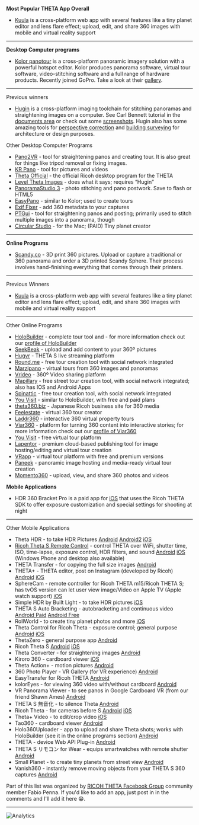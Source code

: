 **Most Popular THETA App Overall**

* [Kuula](https://kuula.co/about) is a cross-platform web app with several features like a tiny planet editor and lens flare effect; upload, edit, and share 360 images with mobile and virtual reality support




----------

**Desktop Computer programs**

* [Kolor panotour](http://www.kolor.com/panotour/) is a cross-platform panoramic imagery solution with a powerful hotspot editor. Kolor produces panorama software, virtual tour software, video-stitching software and a full range of hardware products. Recently joined GoPro. Take a look at their [gallery](http://www.kolor.com/panotour/panotour-gallery/).

----------
Previous winners

* [Hugin](http://hugin.sourceforge.net/) is a cross-platform imaging toolchain for stitching panoramas and straightening images on a computer. See Carl Bennett tutorial in the [documents area](https://www.facebook.com/notes/ricoh-theta-users-on-facebook/straightening-360-images-using-hugin/1616917718526418) or check out some [screenshots](http://hugin.sourceforge.net/screenshots/). Hugin also has some amazing tools for [perspective correction](http://hugin.sourceforge.net/tutorials/perspective/en.shtml) and [building surveying](http://hugin.sourceforge.net/tutorials/surveying/en.shtml) for architecture or design purposes.

Other Desktop Computer Programs

* [Pano2VR](http://ggnome.com/) - tool for straightening panos and creating tour. It is also great for things like tripod removal or fixing images. 
* [KR Pano](http://www.krpano.com/) - tool for pictures and vídeos
* [Theta Official](https://theta360.com/en/support/download/) - the official Ricoh desktop program for the THETA
* [Level Theta Images](http://www.worldofpaul.com/theta/) - does what it says; requires “Hugin”
* [PanoramaStudio 3](http://www.tshsoft.com/en/panostudio_index) - photo stitching and pano postwork. Save to flash or HTML5
* [EasyPano](http://www.easypano.com/) - similar to Kolor; used to create tours
* [Exif Fixer](http://panoramaphotographer.com/software/exiffixer/) - add 360 metadata to your captures
* [PTGui](http://www.ptgui.com/) - tool for straightening panos and posting; primarily used to stitch multiple images into a panorama, though
* [Circular Studio](https://itunes.apple.com/us/app/circular-studio/id1055556597?mt=12) - for the Mac; (PAID) Tiny planet creator

----------

**Online Programs**

* [Scandy.co](http://www.scandy.co) - 3D print 360 pictures. Upload or capture a traditional or 360 panorama and order a 3D printed Scandy Sphere. Their process involves hand-finishing everything that comes through their printers.

----------

Previous Winners

* [Kuula](https://kuula.co/about) is a cross-platform web app with several features like a tiny planet editor and lens flare effect; upload, edit, and share 360 images with mobile and virtual reality support

----------
Other Online Programs

* [HoloBuilder](https://www.holobuilder.com/index.html) - complete tour tool and  - for more information check out our [profile of HoloBuilder](http://lists.theta360.guide/t/holobuilder-virtual-tour-creation/260)
* [SeekBeak](https://seekbeak.com/) - upload and add content to your 360º pictures
* [Hugvr](https://hugvr.com/tokyo) - THETA S live streaming platform
* [Round.me](https://round.me/) - free tour creation tool with social network integrated
* [Marzipano](http://www.marzipano.net/tool/) - virtual tours from 360 images and panoramas
* [Vrideo](https://www.vrideo.com/) - 360º Video sharing platform
* [Mapillary](http://www.mapillary.com/map) - free street tour creation tool, with social network integrated; also has IOS and Android Apps
* [Spinattic](http://www.spinattic.com/) - free tour creation tool, with social network integrated
* [You Visit](http://www.youvisit.com/) - similar to HoloBuilder, with free and paid plans
* [theta360.biz](http://theta360.guide/blog/applications/2016/03/08/theta360-business-site.html) - Japanese Ricoh business site for 360 media
* [Feelestate](http://feelestate.com/en/) - virtual 360 tour creator
* [Laddr360](http://www.laddr360.com/) - interactive 360 virtual property tours
* [Viar360](http://www.viar360.com/) - platform for turning 360 content into interactive stories; for more information check out our [profile of Viar360](http://lists.theta360.guide/t/viar360-creating-interactive-360-stories/254)
* [You Visit](https://www.youvisit.com/tourbuilder) - free virtual tour platform
* [Lapentor](http://lapentor.com/) - premium cloud-based publishing tool for image hosting/editing and virtual tour creation
* [VRapp](https://vrapp.co/) - virtual tour platform with free and premium versions
* [Paneek](http://www.paneek.net/#/home) - panoramic image hosting and media-ready virtual tour creation
* [Momento360](https://www.momento360.com/) - upload, view, and share 360 photos and videos

**Mobile Applications**

* HDR 360 Bracket Pro is a paid app for [iOS](https://itunes.apple.com/us/app/hdr-360-bracket-pro-for-ricoh/id987157511?mt=8) that uses the Ricoh THETA SDK to offer exposure customization and special settings for shooting at night

----------
Other Mobile Applications

* Theta HDR - to take HDR Pictures
[Android](https://play.google.com/store/apps/details?id=air.de.pl.ThetaHDRApp) [Android2](https://play.google.com/store/apps/details?id=com.teapps.thetahdr) [iOS](https://itunes.apple.com/us/app/ricoh-theta-hdr/id1034724545?mt=8)
* [Ricoh Theta S Remote Control](http://www.tequnique.com/thetasremote.php) - control THETA over WiFi, shutter time, ISO, time-lapse, exposure control, HDR filters, and sound
[Android](https://play.google.com/store/apps/details?id=com.teapps.thetasremote) [iOS](https://itunes.apple.com/us/app/theta-s-remote-for-ricoh-theta/id1071724190?mt=8) (Windows Phone and desktop also available)
* THETA Transfer - for copying the full size images
[Android](https://play.google.com/store/apps/details?id=com.hirota41.thetatransfer)
* THETA+ - THETA editor, post on Instagram (developed by Ricoh)
[Android](https://play.google.com/store/apps/details?id=com.thetaplus&hl=en) [iOS](https://itunes.apple.com/us/app/theta+/id1021526610?mt=8)
* SphereCam - remote controller for Ricoh THETA m15/Ricoh THETA S; has tvOS version can let user view image/Video on Apple TV (Apple watch support)
[iOS](https://itunes.apple.com/us/app/spherecam/id973550273?mt=8)
* Simple HDR by Built Light - to take HDR pictures
[iOS](https://itunes.apple.com/us/app/simple-hdr/id1035541353)
* THETA S Auto Bracketing - autobracketing and continuous video
[Android Paid](https://play.google.com/store/apps/details?id=com.j.thetabk) [Android Free](https://play.google.com/store/apps/details?id=com.theta360.jsontest)
* RollWorld - to create tiny planet photos and more
[iOS](https://itunes.apple.com/ca/app/rollworld-tiny-planet-photos/id867960225?mt=8)
* Theta Control for Ricoh Theta - exposure control; general purpose
[Android](https://play.google.com/store/apps/details?id=com.teapps.thetacontrol) [iOS](https://itunes.apple.com/us/app/camera-control-for-ricoh-theta/id998170585?mt=8)
* ThetaZero - general purpose app
[Android](https://play.google.com/store/apps/details?id=com.gmail.nagamatu.theta0)
* Ricoh Theta S
[Android](https://play.google.com/store/apps/details?id=com.theta360) [iOS](https://itunes.apple.com/us/app/ricoh-theta-s/id102325474)
* Theta Converter - for straightening images
[Android](https://play.google.com/store/apps/details?id=com.hirota41.thetaconverter)
* Kiroro 360 - cardboard viewer
[iOS](https://itunes.apple.com/us/app/kiroru-360/id954157416?mt=8)
* Theta Action+ - motion pictures
[Android](https://play.google.com/store/apps/details?id=jp.sciencecow.thetaactionplus)
* 360 Photo Player - VR Gallery (for VR experience)
[Android](https://play.google.com/store/apps/details?id=com.holumino.vrpano)
* EasyTransfer for Ricoh THETA
[Android](https://play.google.com/store/apps/details?id=com.teapps.thetaeasytransfer)
* kolorEyes - for viewing 360 video with/without cardboard
[Android](https://play.google.com/store/apps/details?id=fi.finwe.koloreyesandroid)
* VR Panorama Viewer - to see panos in Google Cardboard VR (from our friend Shawn Ames)
[Android](https://play.google.com/store/apps/details?id=com.Viral3D.VRPanoViewer)
* THETA S 無音化 - to silence Theta
[Android](https://play.google.com/store/apps/details?id=jp.cfc.thetasmascot2015)
* Ricoh Theta - for cameras before S
[Android](https://play.google.com/store/apps/details?id=com.theta) [iOS](https://itunes.apple.com/us/app/ricoh-theta/id667238484?mt=8)
* Theta+ Video - to edit/crop video
[iOS](https://itunes.apple.com/us/app/id1053796512)
* Tao360 - cardboard viewer
[Android](https://play.google.com/store/apps/details?id=jp.co.taosoftware.android.sphericalviewer)
* Holo360Uploader - app to upload and share Theta shots; works with HoloBuilder (see it in the online programs section)
[Android](https://play.google.com/store/apps/details?id=com.bitstars.panouploader)
* THETA - device Web API Plug-in
[Android](https://play.google.com/store/apps/details?id=org.deviceconnect.android.deviceplugin.theta)
* THETA S リモコン for Wear - equips smartwatches with remote shutter
[Android](https://play.google.com/store/apps/details?id=com.rayso_style.thetasremotecontrollerforwear)
* Small Planet - to create tiny planets from street view
[Android](https://play.google.com/store/apps/details?id=com.regis.cosnier.smallplanet&hl=en)
* Vanish360 - instantly remove moving objects from your THETA S 360 captures
[Android](https://play.google.com/store/apps/details?id=com.vird.vanish360)

Part of this list was organized by [RICOH THETA Facebook Group](https://www.facebook.com/groups/RicohTHETAUsers/) community member Fabio Penna. If you'd like to add an app, just post in in the comments and I'll add it here :grin:.

---

![Analytics](https://ga-beacon.appspot.com/UA-73311422-5/showcase-apps)
